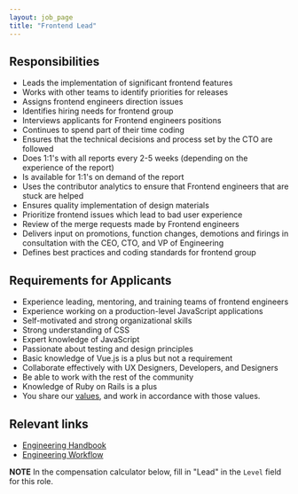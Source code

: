 ```yaml
---
layout: job_page
title: "Frontend Lead"
---
```


## Responsibilities

* Leads the implementation of significant frontend features
* Works with other teams to identify priorities for releases
* Assigns frontend engineers direction issues
* Identifies hiring needs for frontend group
* Interviews applicants for Frontend engineers positions
* Continues to spend part of their time coding
* Ensures that the technical decisions and process set by the CTO are followed
* Does 1:1's with all reports every 2-5 weeks (depending on the experience of the report)
* Is available for 1:1's on demand of the report
* Uses the contributor analytics to ensure that Frontend engineers that are stuck are helped
* Ensures quality implementation of design materials
* Prioritize frontend issues which lead to bad user experience
* Review of the merge requests made by Frontend engineers
* Delivers input on promotions, function changes, demotions and firings in consultation with the CEO, CTO, and VP of Engineering
* Defines best practices and coding standards for frontend group

## Requirements for Applicants

* Experience leading, mentoring, and training teams of frontend engineers
* Experience working on a production-level JavaScript applications
* Self-motivated and strong organizational skills
* Strong understanding of CSS
* Expert knowledge of JavaScript
* Passionate about testing and design principles
* Basic knowledge of Vue.js is a plus but not a requirement
* Collaborate effectively with UX Designers, Developers, and Designers
* Be able to work with the rest of the community
* Knowledge of Ruby on Rails is a plus
* You share our [values](/handbook/#values), and work in accordance with those values.

## Relevant links

- [Engineering Handbook](/handbook/engineering)
- [Engineering Workflow](/handbook/engineering/workflow)



**NOTE** In the compensation calculator below, fill in "Lead" in the `Level` field for this role.
